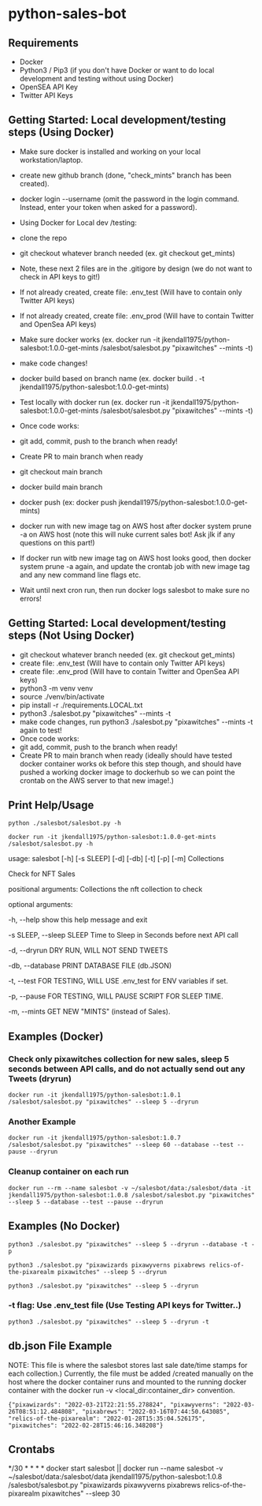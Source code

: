 # python-sales-bot

## Requirements
- Docker
- Python3 / Pip3 (if you don't have Docker or want to do local development and testing without using Docker)
- OpenSEA API Key
- Twitter API Keys

## Getting Started: Local development/testing steps (Using Docker)

- Make sure docker is installed and working on your local workstation/laptop.
- create new github branch (done, "check_mints" branch has been created).
- docker login --username <username> (omit the password in the login command. Instead, enter your token when asked for a password).

- Using Docker for Local dev /testing:
- clone the repo
- git checkout whatever branch needed (ex. git checkout get_mints)
- Note, these next 2 files are in the .gitigore by design (we do not want to check in API keys to git!)
- If not already created, create file: .env_test (Will have to contain only Twitter API keys)
- If not already created, create file: .env_prod (Will have to contain Twitter and OpenSea API keys)
- Make sure docker works (ex. docker run -it jkendall1975/python-salesbot:1.0.0-get-mints /salesbot/salesbot.py "pixawitches" --mints -t)
- make code changes!
- docker build based on branch name (ex. docker build . -t jkendall1975/python-salesbot:1.0.0-get-mints)
- Test locally with docker run (ex. docker run -it jkendall1975/python-salesbot:1.0.0-get-mints /salesbot/salesbot.py "pixawitches" --mints -t)
- Once code works:
- git add, commit, push to the branch when ready!
- Create PR to main branch when ready  
- git checkout main branch
- docker build main branch 
- docker push (ex: docker push jkendall1975/python-salesbot:1.0.0-get-mints)
- docker run with new image tag on AWS host after docker system prune -a on AWS host (note this will nuke current sales bot! Ask jlk if any questions on this part!)
- If docker run witb new image tag on AWS host looks good, then docker system prune -a again, and update the crontab job with new image tag and any new command line flags etc.
- Wait until next cron run, then run docker logs salesbot to make sure no errors!

## Getting Started: Local development/testing steps (Not Using Docker)
- git checkout whatever branch needed (ex. git checkout get_mints)
- create file: .env_test (Will have to contain only Twitter API keys)
- create file: .env_prod (Will have to contain Twitter and OpenSea API keys)
- python3 -m venv venv
- source ./venv/bin/activate
- pip install -r ./requirements.LOCAL.txt
- python3 ./salesbot.py "pixawitches" --mints -t
- make code changes, run python3 ./salesbot.py "pixawitches" --mints -t again to test!
- Once code works:
- git add, commit, push to the branch when ready!
- Create PR to main branch when ready (ideally should have tested docker container works ok before this step though, and should have pushed a working docker image to dockerhub so we can point the crontab on the AWS server to that new image!.)



## Print Help/Usage

`python ./salesbot/salesbot.py -h`

`docker run -it jkendall1975/python-salesbot:1.0.0-get-mints /salesbot/salesbot.py -h`

usage: salesbot [-h] [-s SLEEP] [-d] [-db] [-t] [-p] [-m] Collections

Check for NFT Sales

positional arguments:
  Collections           the nft collection to check

optional arguments:

  -h, --help            show this help message and exit

  -s SLEEP, --sleep SLEEP
                        Time to Sleep in Seconds before next API call

  -d, --dryrun          DRY RUN, WILL NOT SEND TWEETS

  -db, --database       PRINT DATABASE FILE (db.JSON)

  -t, --test            FOR TESTING, WILL USE .env_test for ENV variables if set.

  -p, --pause           FOR TESTING, WILL PAUSE SCRIPT FOR SLEEP TIME.

  -m, --mints           GET NEW "MINTS" (instead of Sales).

## Examples (Docker)

### Check only pixawitches collection for new sales, sleep 5 seconds between API calls, and do not actually send out any Tweets (dryrun)

`docker run -it jkendall1975/python-salesbot:1.0.1 /salesbot/salesbot.py "pixawitches" --sleep 5 --dryrun`

### Another Example

`docker run -it jkendall1975/python-salesbot:1.0.7 /salesbot/salesbot.py "pixawitches" --sleep 60 --database --test --pause --dryrun`

### Cleanup container on each run

`docker run --rm --name salesbot -v ~/salesbot/data:/salesbot/data -it jkendall1975/python-salesbot:1.0.8 /salesbot/salesbot.py "pixawitches" --sleep 5 --database --test --pause --dryrun`

## Examples (No Docker)

`python3 ./salesbot.py "pixawitches" --sleep 5 --dryrun --database -t -p`

`python3 ./salesbot.py "pixawizards pixawyverns pixabrews relics-of-the-pixarealm pixawitches" --sleep 5 --dryrun`

`python3 ./salesbot.py "pixawitches" --sleep 5 --dryrun`

### -t flag: Use .env_test file (Use Testing API keys for Twitter..)

`python3 ./salesbot.py "pixawitches" --sleep 5 --dryrun -t`
 

## db.json File Example

NOTE: This file is where the salesbot stores last sale date/time stamps for each collection.) Currently, the file must be added /created manually on the host where the docker container runs and mounted to the running docker container with the docker run -v <local_dir:container_dir> convention. 

`{"pixawizards": "2022-03-21T22:21:55.278824", "pixawyverns": "2022-03-26T08:51:12.484808", "pixabrews": "2022-03-16T07:44:50.643085", "relics-of-the-pixarealm": "2022-01-28T15:35:04.526175", "pixawitches": "2022-02-28T15:46:16.348208"}`

## Crontabs
*/30 * * * * docker start salesbot || docker run --name salesbot -v ~/salesbot/data:/salesbot/data jkendall1975/python-salesbot:1.0.8 /salesbot/salesbot.py "pixawizards pixawyverns pixabrews relics-of-the-pixarealm pixawitches" --sleep 30